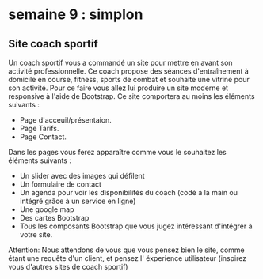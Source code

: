 # semaine 9 : simplon

## Site coach sportif

Un coach sportif vous a commandé un site pour mettre en avant son activité professionnelle. Ce
coach propose des séances d'entraînement à domicile en course, fitness, sports de combat et
souhaite une vitrine pour son activité.
Pour ce faire vous allez lui produire un site moderne et responsive à l'aide de Bootstrap.
Ce site comportera au moins les éléments suivants :
- Page d'acceuil/présentaion.
- Page Tarifs.
- Page Contact.

Dans les pages vous ferez apparaître comme vous le souhaitez les éléments suivants :
- Un slider avec des images qui défilent
- Un formulaire de contact
- Un agenda pour voir les disponibilités du coach (codé à la main ou intégré grâce à un service en
ligne)
- Une google map
- Des cartes Bootstrap
- Tous les composants Bootstrap que vous jugez intéressant d'intégrer à votre site.


Attention: Nous attendons de vous que vous pensez bien le site, comme étant une requête d'un
client, et pensez l' éxperience utilisateur (inspirez vous d'autres sites de coach sportif)
